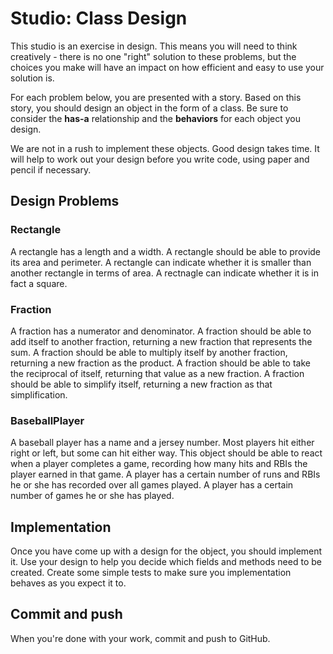 # Studio: Class Design

This studio is an exercise in design. This means you will need to think creatively - there is no one "right" solution to these problems, but the choices you make will have an impact on how efficient and easy to use your solution is.

For each problem below, you are presented with a story. Based on this story, you should design an object in the form of a class. Be sure to consider the **has-a** relationship and the **behaviors** for each object you design.

We are not in a rush to implement these objects. Good design takes time. It will help to work out your design before you write code, using paper and pencil if necessary.

## Design Problems

### Rectangle

A rectangle has a length and a width. A rectangle should be able to provide its area and perimeter. A rectangle can indicate whether it is smaller than another rectangle in terms of area. A rectnagle can indicate whether it is in fact a square.

### Fraction

A fraction has a numerator and denominator. A fraction should be able to add itself to another fraction, returning a new fraction that represents the sum. A fraction should be able to multiply itself by another fraction, returning a new fraction as the product. A fraction should be able to take the reciprocal of itself, returning that value as a new fraction. A fraction should be able to simplify itself, returning a new fraction as that simplification.

### BaseballPlayer

A baseball player has a name and a jersey number. Most players hit either right or left, but some can hit either way. This object should be able to react when a player completes a game, recording how many hits and RBIs the player earned in that game. A player has a certain number of runs and RBIs he or she has recorded over all games played. A player has a certain number of games he or she has played.

## Implementation

Once you have come up with a design for the object, you should implement it. Use your design to help you decide which fields and methods need to be created. Create some simple tests to make sure you implementation behaves as you expect it to.

## Commit and push

When you're done with your work, commit and push to GitHub.
